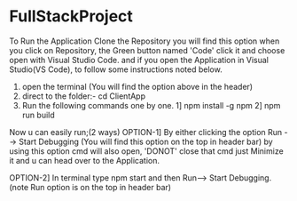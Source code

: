 # FullStackProject


To Run the Application Clone the Repository you will find this option when you click on Repository, 
the Green button named 'Code' click it and choose open with Visual Studio Code.
and if you open the Application in Visual Studio(VS Code),
to follow some instructions noted below.
1. open the terminal (You will find the option above in the header)
2. direct to the folder:- cd ClientApp
3. Run the following commands one by one.
1] npm install -g npm
2] npm run build

Now u can easily run;(2 ways)
OPTION-1]
By either clicking the option Run --> Start Debugging (You will find this option on the top in header bar) by using this option cmd will also open,
'DONOT' close that cmd just Minimize it and u can head over to the Application.

OPTION-2] 
In terminal type npm start and then Run--> Start Debugging. (note Run option is on the top in header bar)
